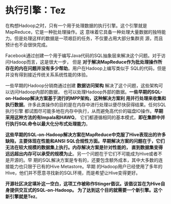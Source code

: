 执行引擎：Tez
===================================================================================
在构想Hadoop之时，只有一个用于处理数据的执行引擎。这个引擎就是MapReduce，它是一种批处理操作。这
意味着它具备一种处理大量数据的独特能力。但是处理这样的数据是一项艰巨的任务，不仅要占用大部分集群资
源，而且预计也不会很快完成。

Facebook通过创建一个用于编写Java代码的SQL抽象层来解决这个问题。对于访问Hadoop而言，这是很大一步，
但是 **对于解决MapReduce作为批处理操作所存在的内在问题并没有多少帮助**。用户在Hadoop上编写类似于
SQL的代码，但是并没有得到接近传统关系系统性能的体验。 

一些早期的Hadoop分销商通过创建 **数据访问架构** 解决了这个问题，这些架构可以访问Hadoop内部的数据，
也可以处理Hadoop外部的数据。**一些早期的SQL-on-Hadoop解决方案基于流行的MPP架构，这种解决方案利
用并行处理来收集和执行数据**。许多此类操作的目的是在内存中进行处理以便尽快获得结果。任何SQL执行引擎
都试图尽可能多地在内存中执行，从而避免高代价的磁盘IO操作。**早期采用这种方法的有Impala和HAWQ**。
它们都遵循相同的基本模式，**即在集群中并行执行SQL命令以最大化分布式处理能力**。

**这些早期的SQL-on-Hadoop解决方案在MapReduce中克服了Hive表现出的许多缺陷，主要体现在性能和ANSI 
SQL合规性方面。早期解决方案的问题在于，它们无法在较大规模的数据集上执行。内存解决方案是针对性能的，
直到数据集变得远远超出内存可以承受的规模为止**。另一个问题在于它们不可能成为Hive或者不是开源的。早
期的SQL解决方案是专有的，还要包含额外成本，其中大多数的连接能力也只限于已有的Hive Metastore。早期
的Hadoop用户已经使用了多年的Hive，他们并不愿意寻找新的SQL环境，而是希望让Hive变得更好。

**开源社区决定填补这一空白，这项工作被称作Stinger倡议。该倡议旨在为Hive自身提供交互式的SQL-on-Hadoop。
为了达到这个目的就需要一个新引擎。这个新引擎就是Tez**。


